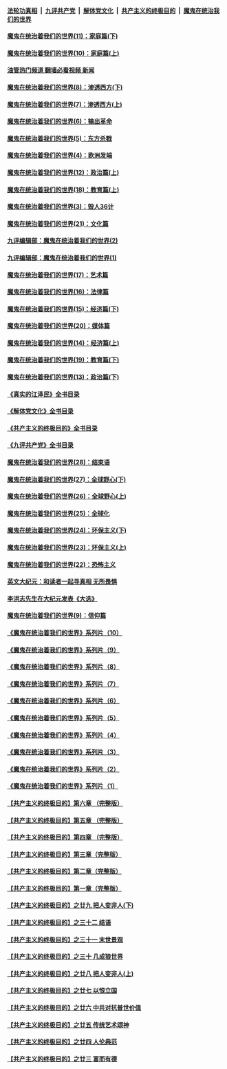 ####  [法轮功真相](../../../../basic/blob/master/README.md?t=12100302) &nbsp;|&nbsp; [九评共产党](../../../../9ping.md/blob/master/README.md?t=12100302) &nbsp;|&nbsp; [解体党文化](../../../../jtdwh.md/blob/master/README.md?t=12100302)  &nbsp;|&nbsp; [共产主义的终极目的](../../../../gczydzjmd.md/blob/master/README.md?t=12100302) &nbsp;|&nbsp; [魔鬼在统治我们的世界](../../../../mgztzwmdsj.md/blob/master/README.md?t=12100302) 

#### [魔鬼在统治着我们的世界(11)：家庭篇(下)](../pages/nsc422/n10440961.md?t=12100302) 

#### [魔鬼在统治着我们的世界(10)：家庭篇(上)](../pages/nsc422/n10435448.md?t=12100302) 

#### [油管热门频道 翻墙必看视频 新闻](http://129.146.143.75:81/youtube.html?12100302)

#### [魔鬼在统治着我们的世界(8)：渗透西方(下)](../pages/nsc422/n10429603.md?t=12100302) 

#### [魔鬼在统治着我们的世界(7)：渗透西方(上)](../pages/nsc422/n10426013.md?t=12100302) 

#### [魔鬼在统治着我们的世界(6)：输出革命](../pages/nsc422/n10421536.md?t=12100302) 

#### [魔鬼在统治着我们的世界(5)：东方杀戮](../pages/nsc422/n10417707.md?t=12100302) 

#### [魔鬼在统治着我们的世界(4)：欧洲发端](../pages/nsc422/n10414890.md?t=12100302) 

#### [魔鬼在统治着我们的世界(12)：政治篇(上)](../pages/nsc422/n10444576.md?t=12100302) 

#### [魔鬼在统治着我们的世界(18)：教育篇(上)](../pages/nsc422/n10526970.md?t=12100302) 

#### [魔鬼在统治着我们的世界(3)：毁人36计](../pages/nsc422/n10411583.md?t=12100302) 

#### [魔鬼在统治着我们的世界(21)：文化篇](../pages/nsc422/n10597706.md?t=12100302) 

#### [九评编辑部：魔鬼在统治着我们的世界(2)](../pages/nsc422/n10410036.md?t=12100302) 

#### [九评编辑部：魔鬼在统治着我们的世界(1)](../pages/nsc422/n10406825.md?t=12100302) 

#### [魔鬼在统治着我们的世界(17)：艺术篇](../pages/nsc422/n10499093.md?t=12100302) 

#### [魔鬼在统治着我们的世界(16)：法律篇](../pages/nsc422/n10485969.md?t=12100302) 

#### [魔鬼在统治着我们的世界(15)：经济篇(下)](../pages/nsc422/n10469975.md?t=12100302) 

#### [魔鬼在统治着我们的世界(20)：媒体篇](../pages/nsc422/n10586579.md?t=12100302) 

#### [魔鬼在统治着我们的世界(14)：经济篇(上)](../pages/nsc422/n10457370.md?t=12100302) 

#### [魔鬼在统治着我们的世界(19)：教育篇(下)](../pages/nsc422/n10564808.md?t=12100302) 

#### [魔鬼在统治着我们的世界(13)：政治篇(下)](../pages/nsc422/n10448270.md?t=12100302) 

#### [《真实的江泽民》全书目录](../pages/nsc422/n13721399.md?t=12100302) 

#### [《解体党文化》全书目录](../pages/nsc422/n13721157.md?t=12100302) 

#### [《共产主义的终极目的》全书目录](../pages/nsc422/n13721048.md?t=12100302) 

#### [《九评共产党》全书目录](../pages/nsc422/n13708085.md?t=12100302) 

#### [魔鬼在统治着我们的世界(28)：结束语](../pages/nsc422/n10936246.md?t=12100302) 

#### [魔鬼在统治着我们的世界(27)：全球野心(下)](../pages/nsc422/n10928319.md?t=12100302) 

#### [魔鬼在统治着我们的世界(26)：全球野心(上)](../pages/nsc422/n10900318.md?t=12100302) 

#### [魔鬼在统治着我们的世界(25)：全球化](../pages/nsc422/n10788205.md?t=12100302) 

#### [魔鬼在统治着我们的世界(24)：环保主义(下)](../pages/nsc422/n10695307.md?t=12100302) 

#### [魔鬼在统治着我们的世界(23)：环保主义(上)](../pages/nsc422/n10688613.md?t=12100302) 

#### [魔鬼在统治着我们的世界(22)：恐怖主义](../pages/nsc422/n10614727.md?t=12100302) 

#### [英文大纪元：和读者一起寻真相 无所畏惧](../pages/nsc422/n12542027.md?t=12100302) 

#### [李洪志先生在大纪元发表《大选》](../pages/nsc422/n12534746.md?t=12100302) 

#### [魔鬼在统治着我们的世界(9)：信仰篇](../pages/nsc422/n10432159.md?t=12100302) 

#### [《魔鬼在统治着我们的世界》系列片（10）](../pages/nsc422/n12292670.md?t=12100302) 

#### [《魔鬼在统治着我们的世界》系列片（9）](../pages/nsc422/n12290859.md?t=12100302) 

#### [《魔鬼在统治着我们的世界》系列片（8）](../pages/nsc422/n12287445.md?t=12100302) 

#### [《魔鬼在统治着我们的世界》系列片（7）](../pages/nsc422/n12283425.md?t=12100302) 

#### [《魔鬼在统治着我们的世界》系列片（6）](../pages/nsc422/n12282314.md?t=12100302) 

#### [《魔鬼在统治着我们的世界》系列片（5）](../pages/nsc422/n12281419.md?t=12100302) 

#### [《魔鬼在统治着我们的世界》系列片（4）](../pages/nsc422/n12274024.md?t=12100302) 

#### [《魔鬼在统治着我们的世界》系列片（3）](../pages/nsc422/n12271322.md?t=12100302) 

#### [《魔鬼在统治着我们的世界》系列片（2）](../pages/nsc422/n12269049.md?t=12100302) 

#### [《魔鬼在统治着我们的世界》系列片（1）](../pages/nsc422/n12267575.md?t=12100302) 

#### [【共产主义的终极目的】第六章 （完整版）](../pages/nsc422/n11428913.md?t=12100302) 

#### [【共产主义的终极目的】第五章 （完整版）](../pages/nsc422/n11428912.md?t=12100302) 

#### [【共产主义的终极目的】第四章 （完整版）](../pages/nsc422/n11428907.md?t=12100302) 

#### [【共产主义的终极目的】第三章（完整版）](../pages/nsc422/n11428848.md?t=12100302) 

#### [【共产主义的终极目的】第二章（完整版）](../pages/nsc422/n11428831.md?t=12100302) 

#### [【共产主义的终极目的】第一章（完整版）](../pages/nsc422/n11417651.md?t=12100302) 

#### [【共产主义的终极目的】之廿九 把人变非人(下)](../pages/nsc422/n11344140.md?t=12100302) 

#### [【共产主义的终极目的】之三十二 结语](../pages/nsc422/n11360535.md?t=12100302) 

#### [【共产主义的终极目的】之三十一 末世景观](../pages/nsc422/n11351129.md?t=12100302) 

#### [【共产主义的终极目的】之三十 几成狼世界](../pages/nsc422/n11348280.md?t=12100302) 

#### [【共产主义的终极目的】之廿八 把人变非人(上)](../pages/nsc422/n11340492.md?t=12100302) 

#### [【共产主义的终极目的】之廿七 以恨立国](../pages/nsc422/n11336944.md?t=12100302) 

#### [【共产主义的终极目的】之廿六 中共对抗普世价值](../pages/nsc422/n11324785.md?t=12100302) 

#### [【共产主义的终极目的】之廿五 传统艺术颂神](../pages/nsc422/n11296396.md?t=12100302) 

#### [【共产主义的终极目的】之廿四 人伦典范](../pages/nsc422/n11296397.md?t=12100302) 

#### [【共产主义的终极目的】之廿三 富而有德](../pages/nsc422/n11283598.md?t=12100302) 

<img src='http://gfw-breaker.win/goodnews/indexes/nsc422.md' width='0px' height='0px'/>
